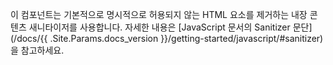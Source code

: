 이 컴포넌트는 기본적으로 명시적으로 허용되지 않는 HTML 요소를 제거하는 내장 콘텐츠 새니타이저를 사용합니다. 자세한 내용은 [JavaScript 문서의 Sanitizer 문단](/docs/{{ .Site.Params.docs_version }}/getting-started/javascript/#sanitizer)을 참고하세요.